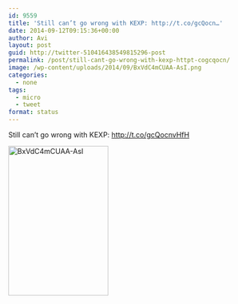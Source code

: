 ```yaml
---
id: 9559
title: 'Still can’t go wrong with KEXP: http://t.co/gcQocn…'
date: 2014-09-12T09:15:36+00:00
author: Avi
layout: post
guid: http://twitter-510416438549815296-post
permalink: /post/still-cant-go-wrong-with-kexp-httpt-cogcqocn/
image: /wp-content/uploads/2014/09/BxVdC4mCUAA-AsI.png
categories:
  - none
tags:
  - micro
  - tweet
format: status
---
```

Still can’t go wrong with KEXP: http://t.co/gcQocnvHfH

<img width="200" height="300" src="http://aviflax.com/wp-content/uploads/2014/09/BxVdC4mCUAA-AsI-200x300.png" class="attachment-medium" alt="BxVdC4mCUAA-AsI" />